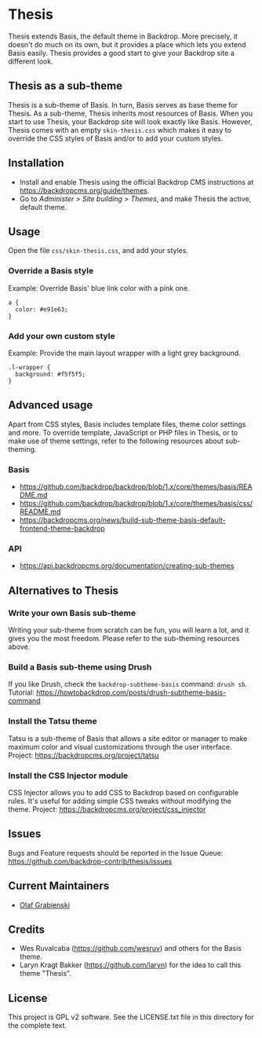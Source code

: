 Thesis
======

Thesis extends Basis, the default theme in Backdrop. More precisely, it doesn't
do much on its own, but it provides a place which lets you extend Basis easily.
Thesis provides a good start to give your Backdrop site a different look.

Thesis as a sub-theme
---------------------

Thesis is a sub-theme of Basis. In turn, Basis serves as base theme for Thesis.
As a sub-theme, Thesis inherits most resources of Basis.
When you start to use Thesis, your Backdrop site will look exactly like Basis.
However, Thesis comes with an empty `skin-thesis.css` which makes it easy to
override the CSS styles of Basis and/or to add your custom styles.

Installation
------------

- Install and enable Thesis using the official Backdrop CMS instructions at
https://backdropcms.org/guide/themes.
- Go to *Administer > Site building > Themes*, and make Thesis the active, default theme.

Usage
-----

Open the file `css/skin-thesis.css`, and add your styles.

### Override a Basis style
Example: Override Basis' blue link color with a pink one.

```
a {
  color: #e91e63;
}
```

### Add your own custom style
Example: Provide the main layout wrapper with a light grey background.

```
.l-wrapper {
  background: #f5f5f5;
}
```

Advanced usage
--------------

Apart from CSS styles, Basis includes template files, theme color settings and more.
To override template, JavaScript or PHP files in Thesis, or to make use of
theme settings, refer to the following resources about sub-theming.

### Basis
- https://github.com/backdrop/backdrop/blob/1.x/core/themes/basis/README.md
- https://github.com/backdrop/backdrop/blob/1.x/core/themes/basis/css/README.md
- https://backdropcms.org/news/build-sub-theme-basis-default-frontend-theme-backdrop

### API
- https://api.backdropcms.org/documentation/creating-sub-themes

Alternatives to Thesis
----------------------

### Write your own Basis sub-theme

Writing your sub-theme from scratch can be fun, you will learn a lot, and it
gives you the most freedom. Please refer to the sub-theming resources above.

### Build a Basis sub-theme using Drush

If you like Drush, check the `backdrop-subtheme-basis` command: `drush sb`.
Tutorial: https://howtobackdrop.com/posts/drush-subtheme-basis-command

### Install the Tatsu theme

Tatsu is a sub-theme of Basis that allows a site editor or manager to make
maximum color and visual customizations through the user interface.
Project: https://backdropcms.org/project/tatsu

### Install the CSS Injector module
CSS Injector allows you to add CSS to Backdrop based on configurable rules.
It's useful for adding simple CSS tweaks without modifying the theme.
Project: https://backdropcms.org/project/css_injector

Issues
------

Bugs and Feature requests should be reported in the Issue Queue:
https://github.com/backdrop-contrib/thesis/issues

Current Maintainers
-------------------

- [Olaf Grabienski](https://github.com/olafgrabienski)

Credits
-------

- Wes Ruvalcaba (https://github.com/wesruv) and others for the Basis theme.
- Laryn Kragt Bakker (https://github.com/laryn) for the idea to call this theme "Thesis".

License
-------

This project is GPL v2 software.
See the LICENSE.txt file in this directory for the complete text.
